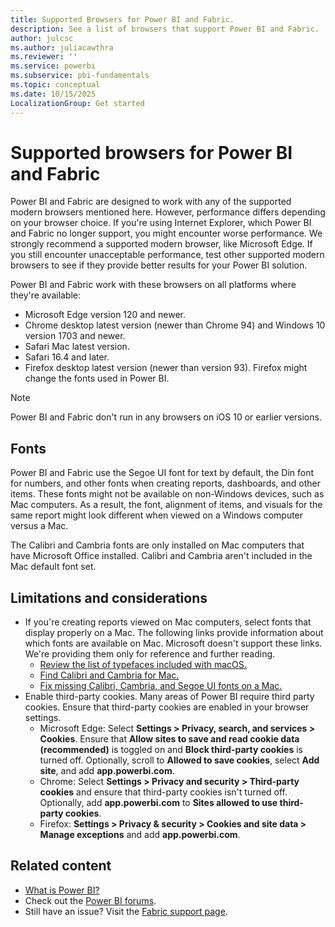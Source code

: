 ```yaml
---
title: Supported Browsers for Power BI and Fabric.
description: See a list of browsers that support Power BI and Fabric.
author: julcsc
ms.author: juliacawthra
ms.reviewer: ''
ms.service: powerbi
ms.subservice: pbi-fundamentals
ms.topic: conceptual
ms.date: 10/15/2025
LocalizationGroup: Get started
---
```

# Supported browsers for Power BI and Fabric

Power BI and Fabric are designed to work with any of the supported modern browsers mentioned here. However, performance differs depending on your browser choice. If you're using Internet Explorer, which Power BI and Fabric no longer support, you might encounter worse performance. We strongly recommend a supported modern browser, like Microsoft Edge. If you still encounter unacceptable performance, test other supported modern browsers to see if they provide better results for your Power BI solution.

Power BI and Fabric work with these browsers on all platforms where they're available:

- Microsoft Edge version 120 and newer.
- Chrome desktop latest version (newer than Chrome 94) and Windows 10 version 1703 and newer.
- Safari Mac latest version.
- Safari 16.4 and later.
- Firefox desktop latest version (newer than version 93). Firefox might change the fonts used in Power BI.

> [!NOTE]
> Power BI and Fabric don't run in any browsers on iOS 10 or earlier versions.

## Fonts

Power BI and Fabric use the Segoe UI font for text by default, the Din font for numbers, and other fonts when creating reports, dashboards, and other items. These fonts might not be available on non-Windows devices, such as Mac computers. As a result, the font, alignment of items, and visuals for the same report might look different when viewed on a Windows computer versus a Mac.

The Calibri and Cambria fonts are only installed on Mac computers that have Microsoft Office installed. Calibri and Cambria aren't included in the Mac default font set.

## Limitations and considerations

- If you're creating reports viewed on Mac computers, select fonts that display properly on a Mac. The following links provide information about which fonts are available on Mac. Microsoft doesn't support these links. We're providing them only for reference and further reading.
  - [Review the list of typefaces included with macOS.](https://wikipedia.org/wiki/List_of_typefaces_included_with_macOS)
  - [Find Calibri and Cambria for Mac.](https://apple.stackexchange.com/questions/128091/where-can-i-find-default-microsoft-fonts-calibri-cambria)
  - [Fix missing Calibri, Cambria, and Segoe UI fonts on a Mac.](https://ben.lobaugh.net/blog/204750/how-to-fix-missing-calibri-and-cambria-fonts-on-mac)
- Enable third-party cookies. Many areas of Power BI require third party cookies. Ensure that third-party cookies are enabled in your browser settings.
  - Microsoft Edge: Select **Settings > Privacy, search, and services > Cookies**. Ensure that **Allow sites to save and read cookie data (recommended)** is toggled on and **Block third-party cookies** is turned off. Optionally, scroll to **Allowed to save cookies**, select **Add site**, and add **app.powerbi.com**.
  - Chrome: Select **Settings > Privacy and security > Third-party cookies** and ensure that third-party cookies isn't turned off. Optionally, add **app.powerbi.com** to **Sites allowed to use third-party cookies**.
  - Firefox: **Settings > Privacy & security > Cookies and site data > Manage exceptions** and add **app.powerbi.com**.

## Related content

- [What is Power BI?](power-bi-overview.md)
- Check out the [Power BI forums](https://community.fabric.microsoft.com/t5/Power-BI-forums/ct-p/powerbi).
- Still have an issue? Visit the [Fabric support page](https://support.fabric.microsoft.com/support/).
